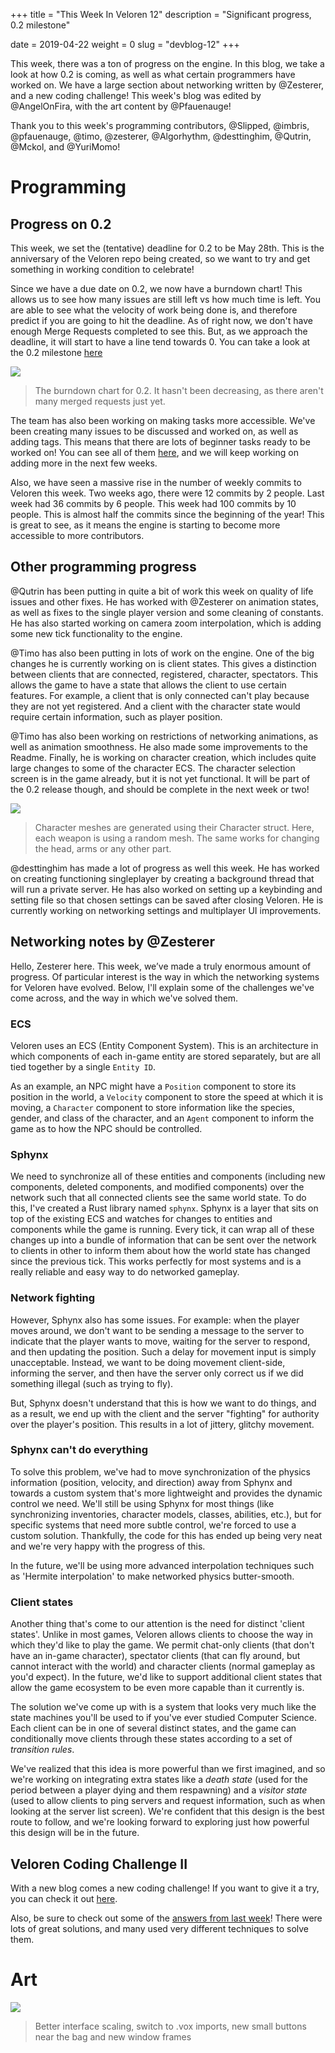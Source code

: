 +++
title = "This Week In Veloren 12"
description = "Significant progress, 0.2 milestone"

date = 2019-04-22
weight = 0
slug = "devblog-12"
+++

This week, there was a ton of progress on the engine. In this blog, we take a look at how 0.2 is coming, as well as what certain programmers have worked on. We have a large section about networking written by @Zesterer, and a new coding challenge! This week's blog was edited by @AngelOnFira, with the art content by @Pfauenauge!

Thank you to this week's programming contributors, @Slipped, @imbris, @pfauenauge, @timo, @zesterer, @Algorhythm, @desttinghim, @Qutrin, @Mckol, and @YuriMomo!

# Programming

## Progress on 0.2

This week, we set the (tentative) deadline for 0.2 to be May 28th. This is the anniversary of the Veloren repo being created, so we want to try and get something in working condition to celebrate!

Since we have a due date on 0.2, we now have a burndown chart! This allows us to see how many issues are still left vs how much time is left. You are able to see what the velocity of work being done is, and therefore predict if you are going to hit the deadline. As of right now, we don't have enough Merge Requests completed to see this. But, as we approach the deadline, it will start to have a line tend towards 0. You can take a look at the 0.2 milestone [here](https://gitlab.com/veloren/veloren/milestones/1)

<img src="https://cdn.discordapp.com/attachments/541307708146581519/569871457627144203/unknown.png"/>

> The burndown chart for 0.2. It hasn't been decreasing, as there aren't many merged requests just yet.

The team has also been working on making tasks more accessible. We've been creating many issues to be discussed and worked on, as well as adding tags. This means that there are lots of beginner tasks ready to be worked on! You can see all of them [here](https://gitlab.com/veloren/veloren/issues?scope=all&state=opened&label_name[]=beginner), and we will keep working on adding more in the next few weeks.

Also, we have seen a massive rise in the number of weekly commits to Veloren this week. Two weeks ago, there were 12 commits by 2 people. Last week had 36 commits by 6 people. This week had 100 commits by 10 people. This is almost half the commits since the beginning of the year! This is great to see, as it means the engine is starting to become more accessible to more contributors.

## Other programming progress

@Qutrin has been putting in quite a bit of work this week on quality of life issues and other fixes. He has worked with @Zesterer on animation states, as well as fixes to the single player version and some cleaning of constants. He has also started working on camera zoom interpolation, which is adding some new tick functionality to the engine.

@Timo has also been putting in lots of work on the engine. One of the big changes he is currently working on is client states. This gives a distinction between clients that are connected, registered, character, spectators. This allows the game to have a state that allows the client to use certain features. For example, a client that is only connected can't play because they are not yet registered. And a client with the character state would require certain information, such as player position.

@Timo has also been working on restrictions of networking animations, as well as animation smoothness. He also made some improvements to the Readme. Finally, he is working on character creation, which includes quite large changes to some of the character ECS. The character selection screen is in the game already, but it is not yet functional. It will be part of the 0.2 release though, and should be complete in the next week or two!

<img src="https://cdn.discordapp.com/attachments/449650240350453760/568910068146241567/Screenshot_20190419_232513.png"/>

> Character meshes are generated using their Character struct. Here, each weapon is using a random mesh. The same works for changing the head, arms or any other part.

@desttinghim has made a lot of progress as well this week. He has worked on creating functioning singleplayer by creating a background thread that will run a private server. He has also worked on setting up a keybinding and setting file so that chosen settings can be saved after closing Veloren. He is currently working on networking settings and multiplayer UI improvements.

## Networking notes by @Zesterer

Hello, Zesterer here. This week, we’ve made a truly enormous amount of progress. Of particular interest is the way in which the networking systems for Veloren have evolved. Below, I'll explain some of the challenges we've come across, and the way in which we've solved them.

### ECS

Veloren uses an ECS (Entity Component System). This is an architecture in which components of each in-game entity are stored separately, but are all tied together by a single `Entity ID`.

As an example, an NPC might have a `Position` component to store its position in the world, a `Velocity` component to store the speed at which it is moving, a `Character` component to store information like the species, gender, and class of the character, and an `Agent` component to inform the game as to how the NPC should be controlled.

### Sphynx

We need to synchronize all of these entities and components (including new components, deleted components, and modified components) over the network such that all connected clients see the same world state. To do this, I've created a Rust library named `sphynx`. Sphynx is a layer that sits on top of the existing ECS and watches for changes to entities and components while the game is running. Every tick, it can wrap all of these changes up into a bundle of information that can be sent over the network to clients in other to inform them about how the world state has changed since the previous tick. This works perfectly for most systems and is a really reliable and easy way to do networked gameplay.

### Network fighting

However, Sphynx also has some issues. For example: when the player moves around, we don't want to be sending a message to the server to indicate that the player wants to move, waiting for the server to respond, and then updating the position. Such a delay for movement input is simply unacceptable. Instead, we want to be doing movement client-side, informing the server, and then have the server only correct us if we did something illegal (such as trying to fly).

But, Sphynx doesn't understand that this is how we want to do things, and as a result, we end up with the client and the server "fighting" for authority over the player's position. This results in a lot of jittery, glitchy movement.

### Sphynx can't do everything

To solve this problem, we've had to move synchronization of the physics information (position, velocity, and direction) away from Sphynx and towards a custom system that's more lightweight and provides the dynamic control we need. We'll still be using Sphynx for most things (like synchronizing inventories, character models, classes, abilities, etc.), but for specific systems that need more subtle control, we're forced to use a custom solution. Thankfully, the code for this has ended up being very neat and we're very happy with the progress of this.

In the future, we'll be using more advanced interpolation techniques such as 'Hermite interpolation' to make networked physics butter-smooth.

### Client states

Another thing that's come to our attention is the need for distinct 'client states'. Unlike in most games, Veloren allows clients to choose the way in which they'd like to play the game. We permit chat-only clients (that don't have an in-game character), spectator clients (that can fly around, but cannot interact with the world) and character clients (normal gameplay as you'd expect). In the future, we'd like to support additional client states that allow the game ecosystem to be even more capable than it currently is.

The solution we've come up with is a system that looks very much like the state machines you'll be used to if you've ever studied Computer Science. Each client can be in one of several distinct states, and the game can conditionally move clients through these states according to a set of *transition rules*.

We've realized that this idea is more powerful than we first imagined, and so we're working on integrating extra states like a *death state* (used for the period between a player dying and them respawning) and a *visitor state* (used to allow clients to ping servers and request information, such as when looking at the server list screen). We're confident that this design is the best route to follow, and we're looking forward to exploring just how powerful this design will be in the future.

## Veloren Coding Challenge II

With a new blog comes a new coding challenge! If you want to give it a try, you can check it out [here](https://gitlab.com/veloren/veloren-coding-challenges/tree/master/coding_challenge_2).

Also, be sure to check out some of the [answers from last week](https://www.reddit.com/r/Veloren/comments/bg8er9/veloren_coding_challenge_2_solutions/)! There were lots of great solutions, and many used very different techniques to solve them.

# Art

<img src="https://media.discordapp.net/attachments/541307708146581519/569977243187806229/unknown.png"/>

> Better interface scaling, switch to .vox imports, new small buttons near the bag and new window frames
